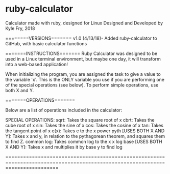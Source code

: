 # ruby-calculator
Calculator made with ruby, designed for Linux
Designed and Developed by Kyle Fry, 2018

========VERSIONS=======
v1.0 (4/13/18)- Added ruby-calculator to GitHub, with basic calculator functions

=======INSTRUCTIONS=======
Ruby Calculator was designed to be used in a Linux terminal environment, but maybe one day, it will transform into a web-based application!

When initializing the program, you are assigned the task to give a value to the variable 'x'. This is the ONLY variable you use if you are performing one of the special operations (see below). To perform simple operations, use both X and Y.

=======OPERATIONS=======

Below are a list of operations included in the calculator:

SPECIAL OPERATIONS:
  sqrt: Takes the square root of x
  cbrt: Takes the cube root of x
  sin: Takes the sine of x
  cos: Takes the cosine of x
  tan: Takes the tangent point of x
  e(x): Takes e to the x power
  pyth [USES BOTH X AND Y]: Takes x and y, in relation to the pythagorean theorem, and squares them to find Z.
  common log: Takes common log to the x
  x log base [USES BOTH X AND Y]: Takes x and multiplies it by base y to find log
  
  
  ==============================================================================================================================
